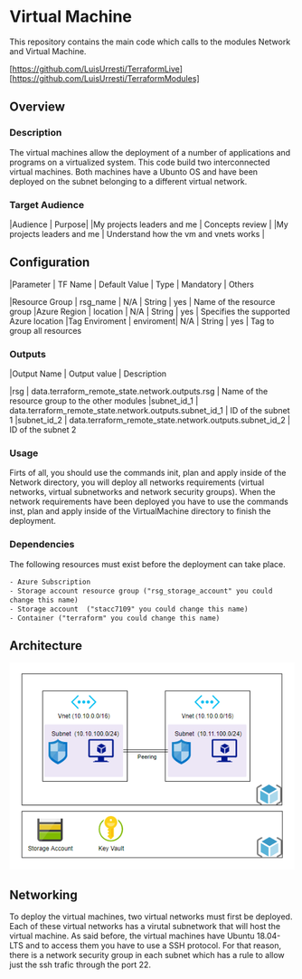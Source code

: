 # **Virtual Machine**
This repository contains the main code which calls to the modules Network and Virtual Machine.

[https://github.com/LuisUrresti/TerraformLive]
[https://github.com/LuisUrresti/TerraformModules]

## Overview

### Description
The virtual machines allow the deployment of a number of applications and programs on a virtualized system.
This code build two interconnected virtual machines. Both machines have a Ubunto OS and have been deployed on the subnet belonging to a different virtual network.

### Target Audience
|Audience | Purpose|
|My projects leaders and me | Concepts review |
|My projects leaders and me | Understand how the vm and vnets works |

## Configuration

|Parameter      | TF Name   | Default Value | Type   | Mandatory | Others

|Resource Group | rsg_name  |       N/A     | String | yes       | Name of the resource group
|Azure Region   | location  |       N/A     | String | yes       | Specifies the supported Azure location
|Tag Enviroment | enviroment|       N/A     | String | yes       | Tag to group all resources

### Outputs
|Output Name | Output value                                            | Description

|rsg         | data.terraform_remote_state.network.outputs.rsg         | Name of the resource group to the other modules
|subnet_id_1 | data.terraform_remote_state.network.outputs.subnet_id_1 | ID of the subnet 1
|subnet_id_2 | data.terraform_remote_state.network.outputs.subnet_id_2 | ID of the subnet 2

### Usage

Firts of all, you should use the commands init, plan and apply inside of the Network directory, you will deploy all networks requirements (virtual networks, virtual subnetworks and network security groups). When the network requirements have been deployed you have to use the commands inst, plan and apply inside of the VirtualMachine directory to finish the deployment.

### Dependencies

The following resources must exist before the deployment can take place.

    - Azure Subscription
    - Storage account resource group ("rsg_storage_account" you could change this name)
    - Storage account  ("stacc7109" you could change this name)
    - Container ("terraform" you could change this name)

## Architecture
![ArchitectureDiagram](Resources/ArchitectureDiagram.PNG "Architecture Diagram")

## Networking

To deploy the virtual machines, two virtual networks must first be deployed. Each of these virtual networks has a virutal subnetwork that will host the virtual machine. As said before, the virtual machines have Ubuntu 18.04-LTS and to access them you have to use a SSH protocol. For that reason, there is a network security group in each subnet which has a rule to allow just the ssh trafic through the port 22.
